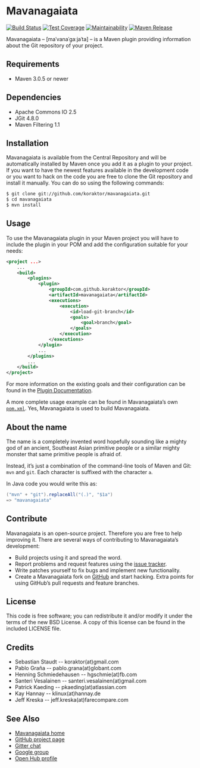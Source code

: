Mavanagaiata
============

[![Build Status](https://travis-ci.org/koraktor/mavanagaiata.svg?branch=master)](https://travis-ci.org/koraktor/mavanagaiata)
[![Test Coverage](https://api.codeclimate.com/v1/badges/48f1db9ad5dcfe3b99d1/test_coverage)](https://codeclimate.com/github/koraktor/mavanagaiata/test_coverage)
[![Maintainability](https://api.codeclimate.com/v1/badges/48f1db9ad5dcfe3b99d1/maintainability)](https://codeclimate.com/github/koraktor/mavanagaiata/maintainability)
[![Maven Release](https://img.shields.io/maven-central/v/com.github.koraktor/mavanagaiata.svg)](http://search.maven.org/#search%7Cgav%7C1%7Cg%3A%22com.github.koraktor%22%20AND%20a%3A%22mavanagaiata%22)

Mavanagaiata – \[maˈvanaˈɡaːjaˈta\] – is a Maven plugin providing information
about the Git repository of your project.

## Requirements

 * Maven 3.0.5 or newer

## Dependencies

 * Apache Commons IO 2.5
 * JGit 4.8.0
 * Maven Filtering 1.1

## Installation

Mavanagaiata is available from the Central Repository and will be automatically
installed by Maven once you add it as a plugin to your project. If you want to
have the newest features available in the development code or you want to hack
on the code you are free to clone the Git repository and install it manually.
You can do so using the following commands:

```bash
$ git clone git://github.com/koraktor/mavanagaiata.git
$ cd mavanagaiata
$ mvn install
```

## Usage

To use the Mavanagaiata plugin in your Maven project you will have to include
the plugin in your POM and add the configuration suitable for your needs:

```xml
<project ...>
    ...
    <build>
        <plugins>
            <plugin>
                <groupId>com.github.koraktor</groupId>
                <artifactId>mavanagaiata</artifactId>
                <executions>
                    <execution>
                        <id>load-git-branch</id>
                        <goals>
                            <goal>branch</goal>
                        </goals>
                    </execution>
                </executions>
            </plugin>
            ...
        </plugins>
        ...
    </build>
</project>
```

For more information on the existing goals and their configuration can be found
in the [Plugin Documentation][3].

A more complete usage example can be found in Mavanagaiata’s own [`pom.xml`][4].
Yes, Mavanagaiata is used to build Mavanagaiata.

## About the name

The name is a completely invented word hopefully sounding like a mighty god of
an ancient, Southeast Asian primitive people or a similar mighty monster that
same primitive people is afraid of.

Instead, it’s just a combination of the command-line tools of Maven and Git:
`mvn` and `git`. Each character is suffixed with the character `a`.

In Java code you would write this as:

```java
("mvn" + "git").replaceAll("(.)", "$1a")
=> "mavanagaiata"
```

## Contribute

Mavanagaiata is an open-source project. Therefore you are free to help
improving it. There are several ways of contributing to Mavanagaiata’s
development:

* Build projects using it and spread the word.
* Report problems and request features using the [issue tracker][2].
* Write patches yourself to fix bugs and implement new functionality.
* Create a Mavanagaiata fork on [GitHub][1] and start hacking. Extra points for
  using GitHub’s pull requests and feature branches.

## License

This code is free software; you can redistribute it and/or modify it under the
terms of the new BSD License. A copy of this license can be found in the
included LICENSE file.

## Credits

* Sebastian Staudt -- koraktor(at)gmail.com
* Pablo Graña -- pablo.grana(at)globant.com
* Henning Schmiedehausen -- hgschmie(at)fb.com
* Santeri Vesalainen -- santeri.vesalainen(at)gmail.com
* Patrick Kaeding -- pkaeding(at)atlassian.com
* Kay Hannay -- klinux(at)hannay.de
* Jeff Kreska -- jeff.kreska(at)farecompare.com

## See Also

* [Mavanagaiata home](https://koraktor.de/mavanagaiata)
* [GitHub project page][1]
* [Gitter chat](https://gitter.im/koraktor/mavanagaiata)
* [Google group](http://groups.google.com/group/mavanagaiata)
* [Open Hub profile](https://www.openhub.net/p/mavanagaiata)

 [1]: https://github.com/koraktor/mavanagaiata
 [2]: https://github.com/koraktor/mavanagaiata/issues
 [3]: http://koraktor.de/mavanagaiata/plugin-info.html
 [4]: https://github.com/koraktor/mavanagaiata/blob/master/pom.xml
